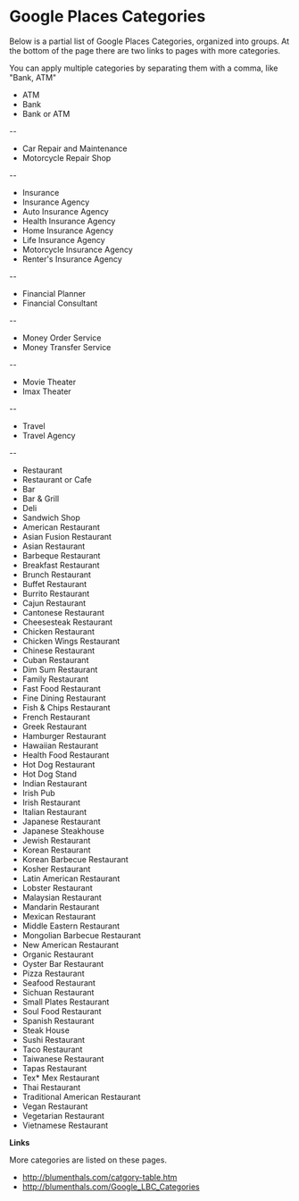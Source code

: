Google Places Categories 
=================

Below is a partial list of Google Places Categories, organized into groups.  At the bottom of the page there are two links to pages with more categories.

You can apply multiple categories by separating them with a comma, like "Bank, ATM"

* ATM
* Bank
* Bank or ATM

--

* Car Repair and Maintenance
* Motorcycle Repair Shop

--

* Insurance 
* Insurance Agency
* Auto Insurance Agency
* Health Insurance Agency
* Home Insurance Agency
* Life Insurance Agency
* Motorcycle Insurance Agency
* Renter's Insurance Agency

--

* Financial Planner
* Financial Consultant

--

* Money Order Service
* Money Transfer Service

--

* Movie Theater
* Imax Theater

--

* Travel 
* Travel Agency

--

* Restaurant
* Restaurant or Cafe
* Bar
* Bar & Grill
* Deli 
* Sandwich Shop
* American Restaurant
* Asian Fusion Restaurant
* Asian Restaurant
* Barbeque Restaurant
* Breakfast Restaurant
* Brunch Restaurant
* Buffet Restaurant
* Burrito Restaurant
* Cajun Restaurant
* Cantonese Restaurant
* Cheesesteak Restaurant
* Chicken Restaurant
* Chicken Wings Restaurant
* Chinese Restaurant
* Cuban Restaurant
* Dim Sum Restaurant
* Family Restaurant
* Fast Food Restaurant
* Fine Dining Restaurant
* Fish & Chips Restaurant
* French Restaurant
* Greek Restaurant
* Hamburger Restaurant
* Hawaiian Restaurant
* Health Food Restaurant
* Hot Dog Restaurant
* Hot Dog Stand
* Indian Restaurant
* Irish Pub
* Irish Restaurant
* Italian Restaurant
* Japanese Restaurant
* Japanese Steakhouse
* Jewish Restaurant
* Korean Restaurant
* Korean Barbecue Restaurant
* Kosher Restaurant
* Latin American Restaurant
* Lobster Restaurant
* Malaysian Restaurant
* Mandarin Restaurant
* Mexican Restaurant
* Middle Eastern Restaurant
* Mongolian Barbecue Restaurant
* New American Restaurant
* Organic Restaurant
* Oyster Bar Restaurant
* Pizza Restaurant
* Seafood Restaurant
* Sichuan Restaurant
* Small Plates Restaurant
* Soul Food Restaurant
* Spanish Restaurant
* Steak House
* Sushi Restaurant
* Taco Restaurant
* Taiwanese Restaurant
* Tapas Restaurant
* Tex* Mex Restaurant
* Thai Restaurant
* Traditional American Restaurant
* Vegan Restaurant
* Vegetarian Restaurant
* Vietnamese Restaurant

**Links**

More categories are listed on these pages.

* http://blumenthals.com/catgory-table.htm
* http://blumenthals.com/Google_LBC_Categories